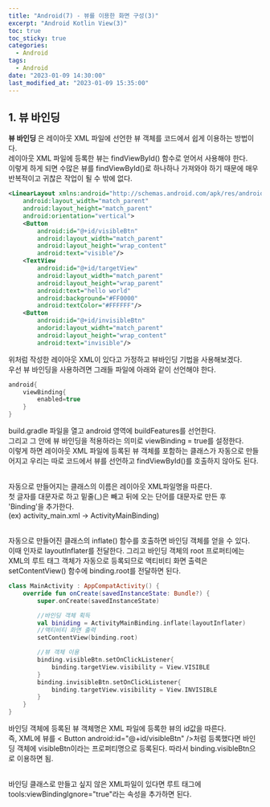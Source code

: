 ```yaml
---
title: "Android(7) - 뷰를 이용한 화면 구성(3)"
excerpt: "Android Kotlin View(3)"
toc: true
toc_sticky: true
categories:
  - Android
tags:
  - Android
date: "2023-01-09 14:30:00"
last_modified_at: "2023-01-09 15:35:00"
---
```


## 1. 뷰 바인딩

**뷰 바인딩** 은 레이아웃 XML 파일에 선언한 뷰 객체를 코드에서 쉽게 이용하는 방법이다.<br/>
레이아웃 XML 파일에 등록한 뷰는 findViewById() 함수로 얻어서 사용해야 한다.<br/>
이렇게 하게 되면 수많은 뷰를 findViewById()로 하나하나 가져와야 하기 때문에 매우 반복적이고 귀찮은
작업이 될 수 밖에 없다.<br/>

```xml
<LinearLayout xmlns:android="http://schemas.android.com/apk/res/android"
    android:layout_width="match_parent"
    android:layout_height="match_parent"
    android:orientation="vertical">
    <Button
        android:id="@+id/visibleBtn"
        android:layout_width="match_parent"
        android:layout_height="wrap_content"
        android:text="visible"/>
    <TextView
        android:id="@+id/targetView"
        android:layout_width="match_parent"
        android:layout_height="wrap_parent"
        android:text="hello world"
        android:background="#FF0000"
        android:textColor="#FFFFFF"/>
    <Button
        android:id="@+id/invisibleBtn"
        andorid:layout_widht="match_parent"
        android:layout_height="wrap_content"
        android:text="invisible"/>
```

위처럼 작성한 레이아웃 XML이 있다고 가정하고 뷰바인딩 기법을 사용해보겠다.<br/>
우선 뷰 바인딩을 사용하려면 그래들 파일에 아래와 같이 선언해야 한다.<br/>

```gradle
android{
    viewBinding{
        enabled=true
    }
}
```

build.gradle 파일을 열고 android 영역에 buildFeatures를 선언한다.<br/>
그리고 그 안에 뷰 바인딩을 적용하라는 의미로 viewBinding = true를 설정한다.<br/>
이렇게 하면 레이아웃 XML 파일에 등록된 뷰 객체를 포함하는 클래스가 자동으로 만들어지고 우리는
따로 코드에서 뷰를 선언하고 findViewById()를 호출하지 않아도 된다.<br/><br/>

자동으로 만들어지는 클래스의 이름은 레이아웃 XML파일명을 따른다.<br/>
첫 글자를 대문자로 하고 밑줄(\_)은 빼고 뒤에 오는 단어를 대문자로 만든 후 'Binding'을 추가한다.<br/>
(ex) activity_main.xml -> ActivityMainBinding)<br/><br/>

자동으로 만들어진 클래스의 inflate() 함수를 호출하면 바인딩 객체를 얻을 수 있다.<br/>
이때 인자로 layoutInflater를 전달한다. 그리고 바인딩 객체의 root 프로퍼티에는 XML의 루트 태그 객체가 자동으로
등록되므로 액티비티 화면 출력은 setContentView() 함수에 binding.root를 전달하면 된다.<br/>

```kotlin
class MainActivity : AppCompatActivity() {
    override fun onCreate(savedInstanceState: Bundle?) {
        super.onCreate(savedInstanceState)

        //바인딩 객체 획득
        val biniding = ActivityMainBinding.inflate(layoutInflater)
        //액티비티 화면 출력
        setContentView(binding.root)

        //뷰 객체 이용
        binding.visibleBtn.setOnClickListener{
            binding.targetView.visibility = View.VISIBLE
        }
        binding.invisibleBtn.setOnClickListener{
            binding.targetView.visibility = View.INVISIBLE
        }
    }
}
```

바인딩 객체에 등록된 뷰 객체명은 XML 파일에 등록한 뷰의 id값을 따른다.<br/>
즉, XML에 뷰를 < Button android:id="@+id/visibleBtn" />처럼 등록했다면 바인딩 객체에
visibleBtn이라는 프로퍼티명으로 등록된다. 따라서 binding.visibleBtn으로 이용하면 됨.<br/><br/>

바인딩 클래스로 만들고 싶지 않은 XML파일이 있다면 루트 태그에 tools:viewBindingIgnore="true"라는 속성을
추가하면 된다.<br/>
